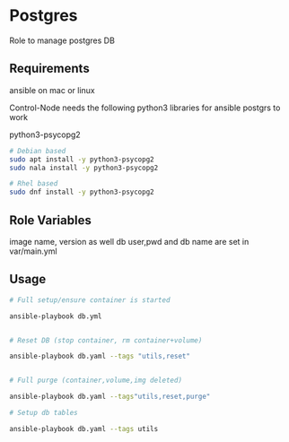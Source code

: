 Postgres
=========

Role to manage postgres DB

Requirements
------------

ansible on mac or linux

Control-Node needs the following python3 libraries for ansible postgrs to work

python3-psycopg2

```sh
# Debian based
sudo apt install -y python3-psycopg2
sudo nala install -y python3-psycopg2
```

```sh
# Rhel based 
sudo dnf install -y python3-psycopg2
```

Role Variables
--------------

image name, version as well db user,pwd and db name are set in var/main.yml

Usage
-----

```sh
# Full setup/ensure container is started

ansible-playbook db.yml 


# Reset DB (stop container, rm container+volume)

ansible-playbook db.yaml --tags "utils,reset"


# Full purge (container,volume,img deleted)

ansible-playbook db.yaml --tags"utils,reset,purge"

# Setup db tables

ansible-playbook db.yaml --tags utils
```
